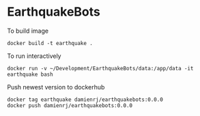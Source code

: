 # EarthquakeBots
To build image
```
docker build -t earthquake .
```

To run interactively
```
docker run -v ~/Development/EarthquakeBots/data:/app/data -it earthquake bash
```

Push newest version to dockerhub
```
docker tag earthquake damienrj/earthquakebots:0.0.0
docker push damienrj/earthquakebots:0.0.0
```




